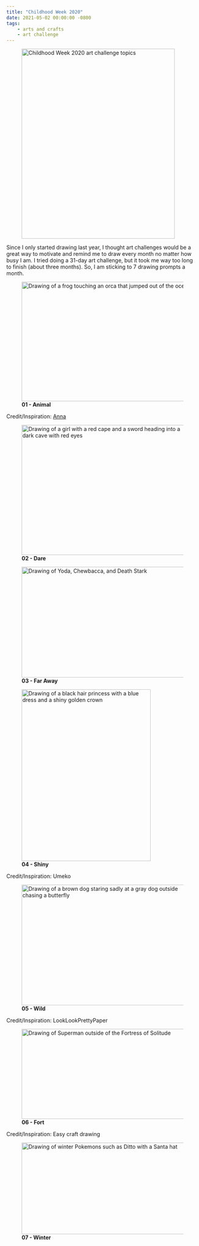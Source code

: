 ```yaml
---
title: "Childhood Week 2020"
date: 2021-05-02 00:00:00 -0800
tags:
    - arts and crafts
    - art challenge
---
```


<figure>
    <img src="https://i.imgur.com/bnWAhrp.jpg" alt="Childhood Week 2020 art challenge topics" width="401" height="498">
</figure>

Since I only started drawing last year, I thought art challenges would be a great way to motivate and remind me to draw every month no matter how busy I am. I tried doing a 31-day art challenge, but it took me way too long to finish (about three months). So, I am sticking to 7 drawing prompts a month.

<figure>
    <img src="https://i.imgur.com/mu81TJ3.jpg" alt="Drawing of a frog touching an orca that jumped out of the ocean" width="449" height="313">
    <figcaption><strong>01 - Animal</strong></figcaption>
</figure>

Credit/Inspiration: [Anna](https://yourartpath.com/5-ways-to-always-know-what-to-draw-when-bored)

<figure>
    <img src="https://i.imgur.com/fPl0R4K.jpg" alt="Drawing of a girl with a red cape and a sword heading into a dark cave with red eyes" width="450" height="341">
    <figcaption><strong>02 - Dare</strong></figcaption>
</figure>

<figure>
    <img src="https://i.imgur.com/Mz8bN3n.jpg" alt="Drawing of Yoda, Chewbacca, and Death Stark" width="450" height="290">
    <figcaption><strong>03 - Far Away</strong></figcaption>
</figure>

<figure>
    <img src="https://i.imgur.com/KKV52XQ.jpg" alt="Drawing of a black hair princess with a blue dress and a shiny golden crown" width="338" height="450">
    <figcaption><strong>04 - Shiny</strong></figcaption>
</figure>

Credit/Inspiration: Umeko

<figure>
    <img src="https://i.imgur.com/Ic3pEhn.jpg" alt="Drawing of a brown dog staring sadly at a gray dog outside chasing a butterfly" width="450" height="316">
    <figcaption><strong>05 - Wild</strong></figcaption>
</figure>

Credit/Inspiration: LookLookPrettyPaper

<figure>
    <img src="https://i.imgur.com/4ZqsObq.jpg" alt="Drawing of Superman outside of the Fortress of Solitude" width="450" height="236">
    <figcaption><strong>06 - Fort</strong></figcaption>
</figure>

Credit/Inspiration: Easy craft drawing

<figure>
    <img src="https://i.imgur.com/4ckRUa5.jpg" alt="Drawing of winter Pokemons such as Ditto with a Santa hat" width="450" height="240">
    <figcaption><strong>07 - Winter</strong></figcaption>
</figure>
